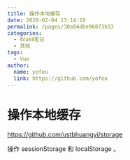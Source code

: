 ```yaml
---
title: 操作本地缓存
date: 2020-02-04 13:14:19
permalink: /pages/30a94dbe96873b33
categories:
  - 《Vue》笔记
  - 其他
tags:
  - Vue
author:
  name: yofeu
  link: https://github.com/yofeu
---
```

# 操作本地缓存

<https://github.com/ustbhuangyi/storage>

操作 sessionStorage 和 localStorage 。
